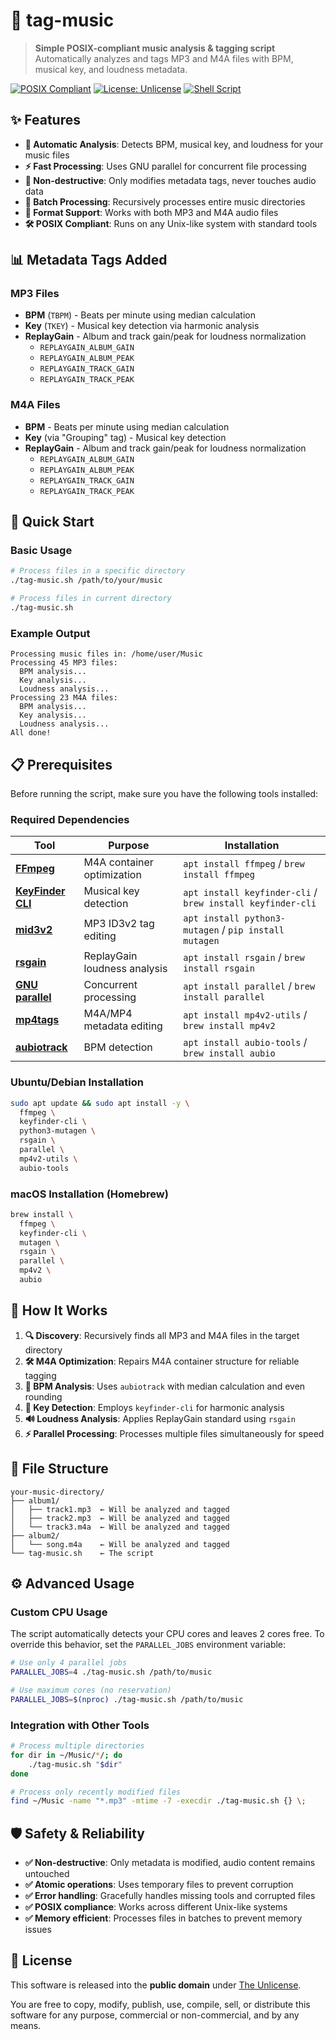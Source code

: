 # 🎵 tag-music

> **Simple POSIX-compliant music analysis & tagging script**  
> Automatically analyzes and tags MP3 and M4A files with BPM, musical key, and loudness metadata.

[![POSIX Compliant](https://img.shields.io/badge/POSIX-compliant-brightgreen.svg)](https://en.wikipedia.org/wiki/POSIX)
[![License: Unlicense](https://img.shields.io/badge/license-Unlicense-blue.svg)](http://unlicense.org/)
[![Shell Script](https://img.shields.io/badge/shell-sh-89e051.svg)](https://en.wikipedia.org/wiki/Bourne_shell)

## ✨ Features

- **🎯 Automatic Analysis**: Detects BPM, musical key, and loudness for your music files
- **⚡ Fast Processing**: Uses GNU parallel for concurrent file processing
- **🔧 Non-destructive**: Only modifies metadata tags, never touches audio data
- **📁 Batch Processing**: Recursively processes entire music directories
- **🎼 Format Support**: Works with both MP3 and M4A audio files
- **🛠️ POSIX Compliant**: Runs on any Unix-like system with standard tools

## 📊 Metadata Tags Added

### MP3 Files

- **BPM** (`TBPM`) - Beats per minute using median calculation
- **Key** (`TKEY`) - Musical key detection via harmonic analysis
- **ReplayGain** - Album and track gain/peak for loudness normalization
    - `REPLAYGAIN_ALBUM_GAIN`
    - `REPLAYGAIN_ALBUM_PEAK`
    - `REPLAYGAIN_TRACK_GAIN`
    - `REPLAYGAIN_TRACK_PEAK`

### M4A Files

- **BPM** - Beats per minute using median calculation
- **Key** (via "Grouping" tag) - Musical key detection
- **ReplayGain** - Album and track gain/peak for loudness normalization
    - `REPLAYGAIN_ALBUM_GAIN`
    - `REPLAYGAIN_ALBUM_PEAK`
    - `REPLAYGAIN_TRACK_GAIN`
    - `REPLAYGAIN_TRACK_PEAK`

## 🚀 Quick Start

### Basic Usage

```bash
# Process files in a specific directory
./tag-music.sh /path/to/your/music

# Process files in current directory
./tag-music.sh
```

### Example Output

```console
Processing music files in: /home/user/Music
Processing 45 MP3 files:
  BPM analysis...
  Key analysis...
  Loudness analysis...
Processing 23 M4A files:
  BPM analysis...
  Key analysis...
  Loudness analysis...
All done!
```

## 📋 Prerequisites

Before running the script, make sure you have the following tools installed:

### Required Dependencies

| Tool | Purpose | Installation |
|------|---------|-------------|
| **[FFmpeg](https://ffmpeg.org/)** | M4A container optimization | `apt install ffmpeg` / `brew install ffmpeg` |
| **[KeyFinder CLI](https://github.com/mixxxdj/libkeyfinder)** | Musical key detection | `apt install keyfinder-cli` / `brew install keyfinder-cli` |
| **[mid3v2](https://mutagen.readthedocs.io/)** | MP3 ID3v2 tag editing | `apt install python3-mutagen` / `pip install mutagen` |
| **[rsgain](https://github.com/complexlogic/rsgain)** | ReplayGain loudness analysis | `apt install rsgain` / `brew install rsgain` |
| **[GNU parallel](https://www.gnu.org/software/parallel/)** | Concurrent processing | `apt install parallel` / `brew install parallel` |
| **[mp4tags](https://github.com/enzo1982/mp4v2)** | M4A/MP4 metadata editing | `apt install mp4v2-utils` / `brew install mp4v2` |
| **[aubiotrack](https://aubio.org/)** | BPM detection | `apt install aubio-tools` / `brew install aubio` |

### Ubuntu/Debian Installation

```bash
sudo apt update && sudo apt install -y \
  ffmpeg \
  keyfinder-cli \
  python3-mutagen \
  rsgain \
  parallel \
  mp4v2-utils \
  aubio-tools
```

### macOS Installation (Homebrew)

```bash
brew install \
  ffmpeg \
  keyfinder-cli \
  mutagen \
  rsgain \
  parallel \
  mp4v2 \
  aubio
```

## 🔧 How It Works

1. **🔍 Discovery**: Recursively finds all MP3 and M4A files in the target directory
2. **🛠️ M4A Optimization**: Repairs M4A container structure for reliable tagging
3. **🥁 BPM Analysis**: Uses `aubiotrack` with median calculation and even rounding
4. **🎼 Key Detection**: Employs `keyfinder-cli` for harmonic analysis
5. **🔊 Loudness Analysis**: Applies ReplayGain standard using `rsgain`
6. **⚡ Parallel Processing**: Processes multiple files simultaneously for speed

## 📁 File Structure

```text
your-music-directory/
├── album1/
│   ├── track1.mp3  ← Will be analyzed and tagged
│   ├── track2.mp3  ← Will be analyzed and tagged
│   └── track3.m4a  ← Will be analyzed and tagged
├── album2/
│   └── song.m4a    ← Will be analyzed and tagged
└── tag-music.sh    ← The script
```

## ⚙️ Advanced Usage

### Custom CPU Usage

The script automatically detects your CPU cores and leaves 2 cores free. To override this behavior, set the `PARALLEL_JOBS` environment variable:

```bash
# Use only 4 parallel jobs
PARALLEL_JOBS=4 ./tag-music.sh /path/to/music

# Use maximum cores (no reservation)
PARALLEL_JOBS=$(nproc) ./tag-music.sh /path/to/music
```

### Integration with Other Tools

```bash
# Process multiple directories
for dir in ~/Music/*/; do
    ./tag-music.sh "$dir"
done

# Process only recently modified files
find ~/Music -name "*.mp3" -mtime -7 -execdir ./tag-music.sh {} \;
```

## 🛡️ Safety & Reliability

- **✅ Non-destructive**: Only metadata is modified, audio content remains untouched
- **✅ Atomic operations**: Uses temporary files to prevent corruption
- **✅ Error handling**: Gracefully handles missing tools and corrupted files
- **✅ POSIX compliance**: Works across different Unix-like systems
- **✅ Memory efficient**: Processes files in batches to prevent memory issues

## 📄 License

This software is released into the **public domain** under [The Unlicense](http://unlicense.org/).

You are free to copy, modify, publish, use, compile, sell, or distribute this software for any purpose, commercial or non-commercial, and by any means.
